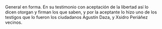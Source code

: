 General en forma. En su testimonio con aceptación de la libertad así lo dicen otorgan y firman los que saben, y por la aceptante lo hizo uno de los testigos que lo fueron los ciudadanos Agustín Daza, y Xsidro Periáñez vecinos.